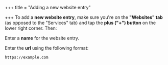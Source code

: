 +++
title = "Adding a new website entry"

+++
To add a **new website entry**, make sure you're on the **"Websites" tab** (as opposed to the "Services" tab) and tap the **plus ("+") button** on the lower right corner. Then:

Enter a **name** for the website entry.

Enter the **url** using the following format:

    https://example.com